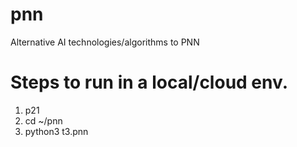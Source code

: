 # pnn
Alternative AI technologies/algorithms to PNN 

# Steps to run in a local/cloud env.
1. p21
2. cd ~/pnn
2. python3 t3.pnn
